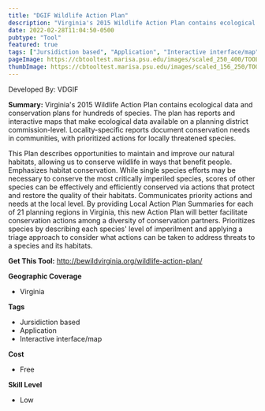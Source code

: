 ```yaml
---
title: "DGIF Wildlife Action Plan"
description: "Virginia's 2015 Wildlife Action Plan contains ecological data and conservation plans for hundreds of species. The plan has reports and interactive maps that make ecological data available on a planning district commission-level. Locality-specific reports document conservation needs in communities, with prioritized actions for locally threatened species."
date: 2022-02-28T11:04:50-0500
pubtype: "Tool"
featured: true
tags: ["Jursidiction based", "Application", "Interactive interface/map"]
pageImage: https://cbtooltest.marisa.psu.edu/images/scaled_250_400/TOOLID_80.0_ScreenCapture-1.png
thumbImage: https://cbtooltest.marisa.psu.edu/images/scaled_156_250/TOOLID_80.0_ScreenCapture-1.png
---
```

Developed By: VDGIF

**Summary:** Virginia's 2015 Wildlife Action Plan contains ecological data and conservation plans for hundreds of species. The plan has reports and interactive maps that make ecological data available on a planning district commission-level. Locality-specific reports document conservation needs in communities, with prioritized actions for locally threatened species. 

This Plan describes opportunities to maintain and improve our natural habitats, allowing us to conserve wildlife in ways that benefit people. Emphasizes habitat conservation. While single species efforts may be necessary to conserve the most critically imperiled species, scores of other species can be effectively and efficiently conserved via actions that protect and restore the quality of their habitats. Communicates priority actions and needs at the local level. By providing Local Action Plan Summaries for each of 21 planning regions in Virginia, this new Action Plan will better facilitate conservation actions among a diversity of conservation partners. Prioritizes species by describing each species' level of imperilment and applying a triage approach to consider what actions can be taken to address threats to a species and its habitats.

__**Get This Tool:**__ http://bewildvirginia.org/wildlife-action-plan/

__**Geographic Coverage**__
- Virginia

__**Tags**__
-  Jursidiction based
-  Application
-  Interactive interface/map

__**Cost**__
- Free

__**Skill Level**__
- Low
